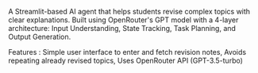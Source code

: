 A Streamlit-based AI agent that helps students revise complex topics with clear explanations. Built using OpenRouter's GPT model with a 4-layer architecture: Input Understanding, State Tracking, Task Planning, and Output Generation.

Features : 
Simple user interface to enter and fetch revision notes,
Avoids repeating already revised topics,
Uses OpenRouter API (GPT-3.5-turbo)
